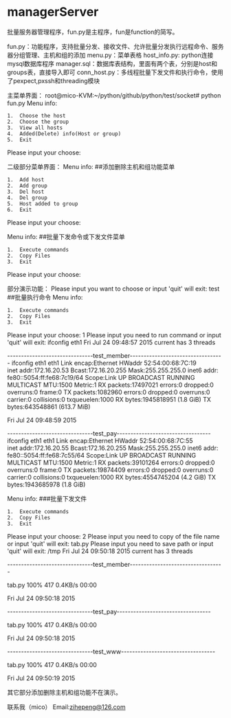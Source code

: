 # managerServer
批量服务器管理程序，fun.py是主程序，fun是function的简写。

fun.py：功能程序，支持批量分发、接收文件、允许批量分发执行远程命令、服务器分组管理、主机和组的添加
menu.py：菜单表格
host_info.py: python连接mysql数据库程序
manager.sql：数据库表结构，里面有两个表，分别是host和groups表，直接导入即可
conn_host.py：多线程批量下发文件和执行命令，使用了pexpect,pxssh和threading模块




主菜单界面：
root@mico-KVM:~/python/github/python/test/socket# python fun.py
Menu info:

	1.	Choose the host
	2.	Choose the group
	3.	View all hosts
	4.	Added(Delete) info(Host or group)
	5.	Exit

Please input your choose: 

二级部分菜单界面：
Menu info:   ##添加删除主机和组功能菜单

	1.	Add host
	2.	Add group
	3.	Del host
	4.	Del group
	5.	Host added to group
	6.	Exit

Please input your choose: 

Menu info:    ##批量下发命令或下发文件菜单

	1.	Execute commands
	2.	Copy Files
	3.	Exit

Please input your choose: 

部分演示功能：
Please input you want to choose or input 'quit' will exit: test     ##批量执行命令
Menu info:

	1.	Execute commands
	2.	Copy Files
	3.	Exit

Please input your choose: 1
Please input you need to run command or input 'quit' will exit: ifconfig eth1
Fri Jul 24 09:48:57 2015
current has 3 threads

-------------------------------test_member----------------------------------
ifconfig eth1
eth1      Link encap:Ethernet  HWaddr 52:54:00:68:7C:19  
          inet addr:172.16.20.53  Bcast:172.16.20.255  Mask:255.255.255.0
          inet6 addr: fe80::5054:ff:fe68:7c19/64 Scope:Link
          UP BROADCAST RUNNING MULTICAST  MTU:1500  Metric:1
          RX packets:17497021 errors:0 dropped:0 overruns:0 frame:0
          TX packets:1082960 errors:0 dropped:0 overruns:0 carrier:0
          collisions:0 txqueuelen:1000 
          RX bytes:1945818951 (1.8 GiB)  TX bytes:643548861 (613.7 MiB)


Fri Jul 24 09:48:59 2015

-------------------------------test_pay----------------------------------
ifconfig eth1
eth1      Link encap:Ethernet  HWaddr 52:54:00:68:7C:55  
          inet addr:172.16.20.55  Bcast:172.16.20.255  Mask:255.255.255.0
          inet6 addr: fe80::5054:ff:fe68:7c55/64 Scope:Link
          UP BROADCAST RUNNING MULTICAST  MTU:1500  Metric:1
          RX packets:39101264 errors:0 dropped:0 overruns:0 frame:0
          TX packets:19874409 errors:0 dropped:0 overruns:0 carrier:0
          collisions:0 txqueuelen:1000 
          RX bytes:4554745204 (4.2 GiB)  TX bytes:1943685978 (1.8 GiB)


		  
Menu info:			###批量下发文件

	1.	Execute commands
	2.	Copy Files
	3.	Exit

Please input your choose: 2
Please input you need to copy of the file name or input 'quit' will exit: tab.py
Please input you need to save path or input 'quit' will exit: /tmp
Fri Jul 24 09:50:18 2015
current has 3 threads

-------------------------------test_member----------------------------------
 
tab.py                                        100%  417     0.4KB/s   00:00    

Fri Jul 24 09:50:18 2015

-------------------------------test_pay----------------------------------
 
tab.py                                        100%  417     0.4KB/s   00:00    

Fri Jul 24 09:50:18 2015

-------------------------------test_www----------------------------------
 
tab.py                                        100%  417     0.4KB/s   00:00    

Fri Jul 24 09:50:19 2015


其它部分添加删除主机和组功能不在演示。



联系我（mico）
Email:zihepeng@126.com
